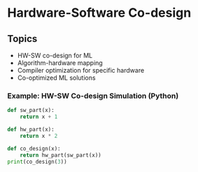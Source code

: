 # Hardware-Software Co-design

## Topics
- HW-SW co-design for ML
- Algorithm-hardware mapping
- Compiler optimization for specific hardware
- Co-optimized ML solutions

### Example: HW-SW Co-design Simulation (Python)
```python
def sw_part(x):
    return x + 1

def hw_part(x):
    return x * 2

def co_design(x):
    return hw_part(sw_part(x))
print(co_design(3))
```
